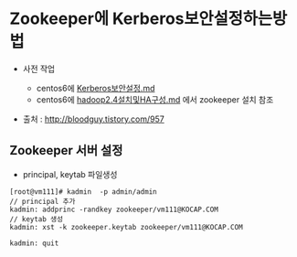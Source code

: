 
# Zookeeper에 Kerberos보안설정하는방법
- 사전 작업
    - centos6에 [Kerberos보안설정.md](Kerberos보안설정.md)
    - centos6에 [hadoop2.4설치및HA구성.md](hadoop2.4설치및HA구성.md) 에서 zookeeper 설치 참조

- 출처 : http://bloodguy.tistory.com/957

## Zookeeper 서버 설정


- principal, keytab 파일생성
```
[root@vm111]# kadmin  -p admin/admin
// principal 추가
kadmin: addprinc -randkey zookeeper/vm111@KOCAP.COM
// keytab 생성
kadmin: xst -k zookeeper.keytab zookeeper/vm111@KOCAP.COM

kadmin: quit
```